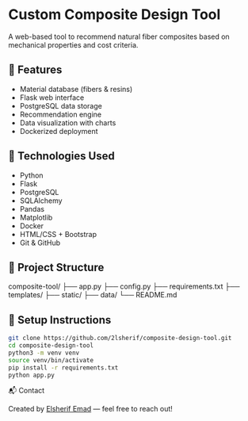 # Custom Composite Design Tool

A web-based tool to recommend natural fiber composites based on mechanical properties and cost criteria.

## 🔧 Features

- Material database (fibers & resins)
- Flask web interface
- PostgreSQL data storage
- Recommendation engine
- Data visualization with charts
- Dockerized deployment

## 🚀 Technologies Used

- Python
- Flask
- PostgreSQL
- SQLAlchemy
- Pandas
- Matplotlib
- Docker
- HTML/CSS + Bootstrap
- Git & GitHub

## 📁 Project Structure

composite-tool/
├── app.py
├── config.py
├── requirements.txt
├── templates/
├── static/
├── data/
└── README.md

## 📌 Setup Instructions

```bash
git clone https://github.com/2lsherif/composite-design-tool.git
cd composite-design-tool
python3 -m venv venv
source venv/bin/activate
pip install -r requirements.txt
python app.py
```

📬 Contact

Created by [Elsherif Emad](https://www.linkedin.com/in/elsherif-abdelrahman-2a03651ba/) — feel free to reach out!
